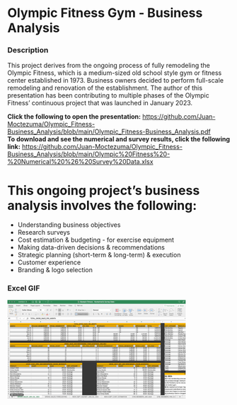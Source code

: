 # Olympic Fitness Gym - Business Analysis

### Description
This project derives from the ongoing process of fully remodeling the Olympic Fitness, which is a medium-sized old school style gym or fitness center established in 1973. 
Business owners decided to perform full-scale remodeling and renovation of the establishment. The author of this presentation has been contributing to multiple phases of the 
Olympic Fitness’ continuous project that was launched in January 2023. 

<b>Click the following to open the presentation:</b> https://github.com/Juan-Moctezuma/Olympic_Fitness-Business_Analysis/blob/main/Olympic_Fitness-Business_Analysis.pdf <br>
<b>To download and see the numerical and survey results, click the following link:</b> https://github.com/Juan-Moctezuma/Olympic_Fitness-Business_Analysis/blob/main/Olympic%20Fitness%20-%20Numerical%20%26%20Survey%20Data.xlsx

# This ongoing project’s business analysis involves the following: 
   * Understanding business objectives
   * Research surveys
   * Cost estimation & budgeting - for exercise equipment
   * Making data-driven decisions & recommendations
   * Strategic planning (short-term & long-term) & execution
   * Customer experience
   * Branding & logo selection

### Excel GIF
<img src="Assets/Results-Excel_Sheet.gif" width="80%">

 



  
